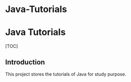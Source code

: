 # Java-Tutorials
# Java Tutorials
[TOC]

## Introduction
This project stores the tutorials of Java for study purpose.
